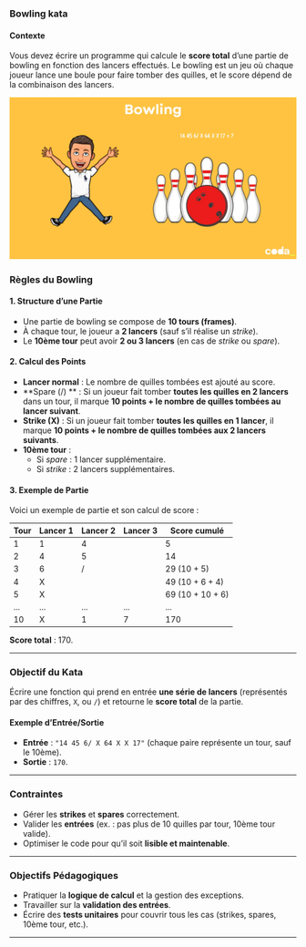 ### Bowling kata

#### **Contexte**
Vous devez écrire un programme qui calcule le **score total** d’une partie de bowling en fonction des lancers effectués. Le bowling est un jeu où chaque joueur lance une boule pour faire tomber des quilles, et le score dépend de la combinaison des lancers.

![bowling.webp](img/bowling.webp)

### **Règles du Bowling**

#### **1. Structure d’une Partie**
- Une partie de bowling se compose de **10 tours (frames)**.
- À chaque tour, le joueur a **2 lancers** (sauf s’il réalise un *strike*).
- Le **10ème tour** peut avoir **2 ou 3 lancers** (en cas de *strike* ou *spare*).

#### **2. Calcul des Points**
- **Lancer normal** : Le nombre de quilles tombées est ajouté au score.
- **Spare (/) ** : Si un joueur fait tomber **toutes les quilles en 2 lancers** dans un tour, il marque **10 points + le nombre de quilles tombées au lancer suivant**.
- **Strike (X)** : Si un joueur fait tomber **toutes les quilles en 1 lancer**, il marque **10 points + le nombre de quilles tombées aux 2 lancers suivants**.
- **10ème tour** :
    - Si *spare* : 1 lancer supplémentaire.
    - Si *strike* : 2 lancers supplémentaires.

#### **3. Exemple de Partie**
Voici un exemple de partie et son calcul de score :

| Tour  | Lancer 1 | Lancer 2 | Lancer 3 | Score cumulé     |
|-------|----------|----------|----------|------------------|
| 1     | 1        | 4        |          | 5                |
| 2     | 4        | 5        |          | 14               |
| 3     | 6        | /        |          | 29 (10 + 5)      |
| 4     | X        |          |          | 49 (10 + 6 + 4)  |
| 5     | X        |          |          | 69 (10 + 10 + 6) |
| ...   | ...      | ...      | ...      | ...              |
| 10    | X        | 1        | 7        | 170              |

**Score total** : 170.

---

### **Objectif du Kata**
Écrire une fonction qui prend en entrée **une série de lancers** (représentés par des chiffres, `X`, ou `/`) et retourne le **score total** de la partie.

#### **Exemple d’Entrée/Sortie**
- **Entrée** : `"14 45 6/ X 64 X X 17"` (chaque paire représente un tour, sauf le 10ème).
- **Sortie** : `170`.

---

### **Contraintes**
- Gérer les **strikes** et **spares** correctement.
- Valider les **entrées** (ex. : pas plus de 10 quilles par tour, 10ème tour valide).
- Optimiser le code pour qu’il soit **lisible et maintenable**.

---

### **Objectifs Pédagogiques**
- Pratiquer la **logique de calcul** et la gestion des exceptions.
- Travailler sur la **validation des entrées**.
- Écrire des **tests unitaires** pour couvrir tous les cas (strikes, spares, 10ème tour, etc.).

---
